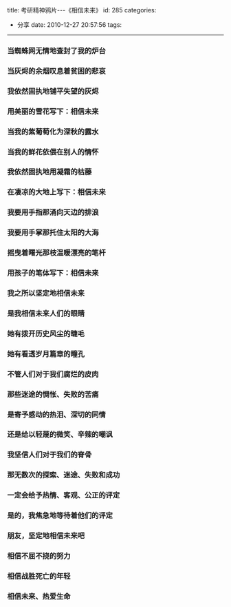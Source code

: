 title: 考研精神鸦片---《相信未来》
id: 285
categories:
  - 分享
date: 2010-12-27 20:57:56
tags:
---

### 当蜘蛛网无情地查封了我的炉台

### 当灰烬的余烟叹息着贫困的悲哀

### 我依然固执地铺平失望的灰烬

### 用美丽的雪花写下：相信未来

### 当我的紫葡萄化为深秋的露水

### 当我的鲜花依偎在别人的情怀

### 我依然固执地用凝霜的枯藤

### 在凄凉的大地上写下：相信未来

### 我要用手指那涌向天边的排浪

### 我要用手掌那托住太阳的大海

### 摇曳着曙光那枝温暖漂亮的笔杆

### 用孩子的笔体写下：相信未来

### 我之所以坚定地相信未来

### 是我相信未来人们的眼睛

### 她有拨开历史风尘的睫毛

### 她有看透岁月篇章的瞳孔

### 不管人们对于我们腐烂的皮肉

### 那些迷途的惆怅、失败的苦痛

### 是寄予感动的热泪、深切的同情

### 还是给以轻蔑的微笑、辛辣的嘲讽

### 我坚信人们对于我们的脊骨

### 那无数次的探索、迷途、失败和成功

### 一定会给予热情、客观、公正的评定

### 是的，我焦急地等待着他们的评定

### 朋友，坚定地相信未来吧

### 相信不屈不挠的努力

### 相信战胜死亡的年轻

### 相信未来、热爱生命